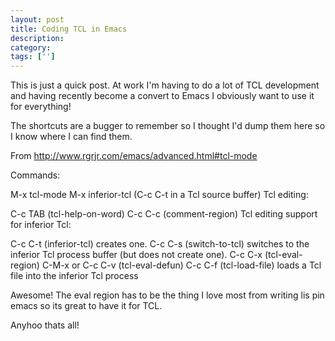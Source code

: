 ```yaml
---
layout: post
title: Coding TCL in Emacs
description: 
category:
tags: ['']
---
```


This is just a quick post.
At work I'm having to do a lot of TCL development and having recently become a convert to Emacs I obviously want to use it for everything!

The shortcuts are a bugger to remember so I thought I'd dump them here so I know where I can find them.

From <a href="http://www.rgrjr.com/emacs/advanced.html#tcl-mode">http://www.rgrjr.com/emacs/advanced.html#tcl-mode</a>

Commands:

M-x tcl-mode
M-x inferior-tcl (C-c C-t in a Tcl source buffer)
Tcl editing:

C-c TAB (tcl-help-on-word)
C-c C-c (comment-region)
Tcl editing support for inferior Tcl:

C-c C-t (inferior-tcl) creates one.
C-c C-s (switch-to-tcl) switches to the inferior Tcl process buffer (but does not create one).
C-c C-x (tcl-eval-region)
C-M-x or C-c C-v (tcl-eval-defun)
C-c C-f (tcl-load-file) loads a Tcl file into the inferior Tcl process

Awesome! The eval region has to be the thing I love most from writing lis pin emacs so its great to have it for TCL.

Anyhoo thats all!